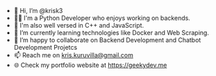 - 👋 Hi, I’m @krisk3
- 👨‍🎓 I'm a Python Developer who enjoys working on backends. 
- 👀 I'm also well versed in C++ and JavaScript.
- 🌱 I’m currently learning technologies like Docker and Web Scraping.
- 💞️ I’m happy to collaborate on Backend Development and Chatbot Development Projetcs
- 📫 Reach me on kris.kuruvilla@gmail.com
- 🌐 Check my portfolio website at https://geekydev.me
<!---
krisk3/krisk3 is a ✨ special ✨ repository because its `README.md` (this file) appears on your GitHub profile.
You can click the Preview link to take a look at your changes.
--->
